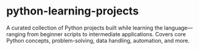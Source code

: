 # python-learning-projects
A curated collection of Python projects built while learning the language—ranging from beginner scripts to intermediate applications. Covers core Python concepts, problem-solving, data handling, automation, and more.
